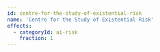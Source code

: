 ```yaml
---
id: centre-for-the-study-of-existential-risk
name: 'Centre for the Study of Existential Risk'
effects:
  - categoryId: ai-risk
    fraction: 1
---
```

